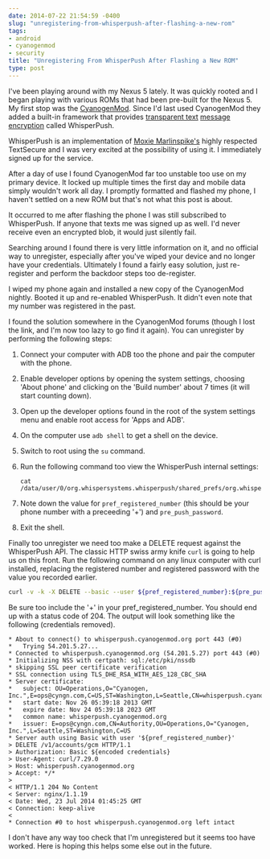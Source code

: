 ```yaml
---
date: 2014-07-22 21:54:59 -0400
slug: "unregistering-from-whisperpush-after-flashing-a-new-rom"
tags:
- android
- cyanogenmod
- security
title: "Unregistering From WhisperPush After Flashing a New ROM"
type: post
---
```


I've been playing around with my Nexus 5 lately. It was quickly rooted and I
began playing with various ROMs that had been pre-built for the Nexus 5. My
first stop was the [CyanogenMod][1]. Since I'd last used CyanogenMod they added
a built-in framework that provides [transparent text][2] [message
encryption][3] called WhisperPush.

WhisperPush is an implementation of [Moxie Marlinspike's][4] highly respected
TextSecure and I was very excited at the possibility of using it. I immediately
signed up for the service.

After a day of use I found CyanogenMod far too unstable too use on my primary
device. It locked up multiple times the first day and mobile data simply
wouldn't work all day. I promptly formatted and flashed my phone, I haven't
settled on a new ROM but that's not what this post is about.

It occurred to me after flashing the phone I was still subscribed to
WhisperPush. If anyone that texts me was signed up as well. I'd never receive
even an encrypted blob, it would just silently fail.

Searching around I found there is very little information on it, and no
official way to unregister, especially after you've wiped your device and no
longer have your credentials. Ultimately I found a fairly easy solution, just
re-register and perform the backdoor steps too de-register.

I wiped my phone again and installed a new copy of the CyanogenMod nightly.
Booted it up and re-enabled WhisperPush. It didn't even note that my number was
registered in the past.

I found the solution somewhere in the CyanogenMod forums (though I lost the
link, and I'm now too lazy to go find it again). You can unregister by
performing the following steps:

1. Connect your computer with ADB too the phone and pair the computer with the
   phone.
2. Enable developer options by opening the system settings, choosing 'About
   phone' and clicking on the 'Build number' about 7 times (it will start
   counting down).
3. Open up the developer options found in the root of the system settings menu
   and enable root access for 'Apps and ADB'.
4. On the computer use `adb shell` to get a shell on the device.
5. Switch to root using the `su` command.
6. Run the following command too view the WhisperPush internal settings:

    ```
    cat /data/user/0/org.whispersystems.whisperpush/shared_prefs/org.whispersystems.whisperpush_preferences.xml`
    ```

7. Note down the value for `pref_registered_number` (this should be your phone
   number with a preceeding '+') and `pre_push_password`.
8. Exit the shell.

Finally too unregister we need too make a DELETE request against the
WhisperPush API. The classic HTTP swiss army knife `curl` is going to help us
on this front. Run the following command on any linux computer with curl
installed, replacing the registered number and registered password with the
value you recorded earlier.

```bash
curl -v -k -X DELETE --basic --user ${pref_registered_number}:${pre_push_password} https://whisperpush.cyanogenmod.org/v1/accounts/gcm
```

Be sure too include the '+' in your pref_registered_number. You should end up
with a status code of 204. The output will look something like the following
(credentials removed).

```
* About to connect() to whisperpush.cyanogenmod.org port 443 (#0)
*   Trying 54.201.5.27...
* Connected to whisperpush.cyanogenmod.org (54.201.5.27) port 443 (#0)
* Initializing NSS with certpath: sql:/etc/pki/nssdb
* skipping SSL peer certificate verification
* SSL connection using TLS_DHE_RSA_WITH_AES_128_CBC_SHA
* Server certificate:
*   subject: OU=Operations,O="Cyanogen, Inc.",E=ops@cyngn.com,C=US,ST=Washington,L=Seattle,CN=whisperpush.cyanogenmod.org
*   start date: Nov 26 05:39:18 2013 GMT
*   expire date: Nov 24 05:39:18 2023 GMT
*   common name: whisperpush.cyanogenmod.org
*   issuer: E=ops@cyngn.com,CN=Authority,OU=Operations,O="Cyanogen, Inc.",L=Seattle,ST=Washington,C=US
* Server auth using Basic with user '${pref_registered_number}'
> DELETE /v1/accounts/gcm HTTP/1.1
> Authorization: Basic ${encoded credentials}
> User-Agent: curl/7.29.0
> Host: whisperpush.cyanogenmod.org
> Accept: */*
> 
< HTTP/1.1 204 No Content
< Server: nginx/1.1.19
< Date: Wed, 23 Jul 2014 01:45:25 GMT
< Connection: keep-alive
< 
* Connection #0 to host whisperpush.cyanogenmod.org left intact
```

I don't have any way too check that I'm unregistered but it seems too have
worked. Here is hoping this helps some else out in the future.

[1]: http://www.cyanogenmod.org/
[2]: https://whispersystems.org/blog/cyanogen-integration/
[3]: http://www.cyanogenmod.org/blog/whisperpush-secure-messaging-integration
[4]: http://thoughtcrime.org/
